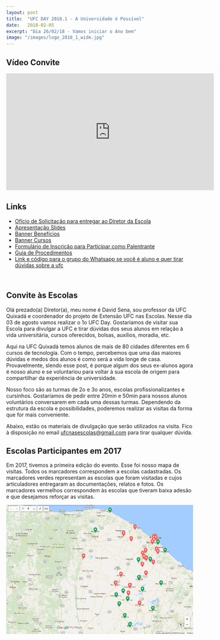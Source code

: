 ```yaml
---
layout: post
title:  "UFC DAY 2018.1 - A Universidade é Possível"
date:   2018-02-05
excerpt: "Dia 26/02/18 - Vamos iniciar o Ano bem"
image: "/images/logo_2018_1_wide.jpg"
---
```


## Vídeo Convite

<iframe width="560" height="315" src="https://www.youtube.com/embed/BTs6Bv7tJns" frameborder="0" allow="autoplay; encrypted-media" allowfullscreen></iframe>


## Links

- [Ofício de Solicitação para entregar ao Diretor da Escola](/assets/data/oficio.pdf)
- [Apresentação Slides](https://docs.google.com/presentation/d/1Drx1Z4UK19CmxWwNCCb7y6ILTk1u7dfUGx1SXSXGxgY/edit?usp=sharing)
- [Banner Benefícios](/assets/data/beneficios.pdf)
- [Banner Cursos](/assets/data/cursos.pdf)
- [Formulário de Inscrição para Participar como Palentrante](https://docs.google.com/forms/d/e/1FAIpQLSfsFMWL19uJyk-PbVb91MFPTa4ioyKYonAj5-Yg4PdzEP7opg/viewform?usp=sf_link)
- [Guia de Procedimentos](https://goo.gl/tQBeij)
- [Link e código para o grupo do Whatsapp se você é aluno e quer tirar dúvidas sobre a ufc](https://chat.whatsapp.com/7wClwncgYOlCSVLFsuiGUt)

<a rel='nofollow' href='http://www.qrcode-generator.de' border='0' style='cursor:default'></a><img src='https://chart.googleapis.com/chart?cht=qr&chl=https%3A%2F%2Fchat.whatsapp.com%2F7wClwncgYOlCSVLFsuiGUt&chs=180x180&choe=UTF-8&chld=L|2' alt=''>

## Convite às Escolas

Olá prezado(a) Diretor(a),
meu nome é David Sena, sou professor da UFC Quixadá e coordenador do projeto de Extensão UFC nas Escolas. Nesse dia 03 de agosto vamos realizar o 1o UFC Day. Gostaríamos de visitar sua Escola para divulgar a UFC e tirar dúvidas dos seus alunos em relação à vida universitária, cursos oferecidos, bolsas, auxílios, moradia, etc.

Aqui na UFC Quixadá temos alunos de mais de 80 cidades diferentes em 6 cursos de tecnologia. Com o tempo, percebemos que uma das maiores dúvidas e medos dos alunos é como será a vida longe de casa. Provavelmente, slendo esse post, é porque algum dos seus ex-alunos agora é nosso aluno e se voluntariou para voltar à sua escola de origem para compartilhar da experiência de universidade.

Nosso foco são as turmas de 2o e 3o anos, escolas profissionalizantes e cursinhos. Gostaríamos de pedir entre 20min e 50min para nossos alunos voluntários conversarem em cada uma dessas turmas. Dependendo da estrutura da escola e possibilidades, poderemos realizar as visitas da forma que for mais conveniente.

Abaixo, estão os materiais de divulgação que serão utilizados na visita. Fico à disposição no email ufcnasescolas@gmail.com para tirar qualquer dúvida.



## Escolas Participantes em 2017

Em 2017, tivemos a primeira edição do evento. Esse foi nosso mapa de visitas. Todos os marcadores correspondem a escolas cadastradas. Os marcadores verdes representam as escolas que foram visitadas e cujos articuladores entregaram as documentações, relatos e fotos. Os marcadores vermelhos correspondem às escolas que tiveram baixa adesão e que desejamos reforçar as visitas.

![Escolas Cadastradas e visitas](/images/mapa_2017.png)